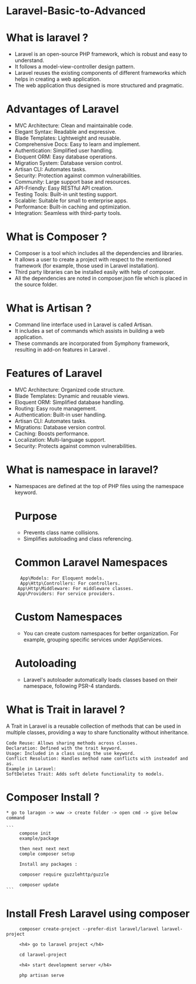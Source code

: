﻿# Laravel-Basic-to-Advanced

 # What is laravel ?
  * Laravel is an open-source PHP framework, which is robust and easy to understand. 
  * It follows a model-view-controller design pattern.
  * Laravel reuses the existing components of different frameworks which helps in creating a web application.
  * The web application thus designed is more structured and pragmatic.

# Advantages of Laravel

 * MVC Architecture: Clean and maintainable code.
 * Elegant Syntax: Readable and expressive.
 * Blade Templates: Lightweight and reusable.
 * Comprehensive Docs: Easy to learn and implement.
 * Authentication: Simplified user handling.
 * Eloquent ORM: Easy database operations.
 * Migration System: Database version control.
 * Artisan CLI: Automates tasks.
 * Security: Protection against common vulnerabilities.
 * Community: Large support base and resources.
 * API-Friendly: Easy RESTful API creation.
 * Testing Tools: Built-in unit testing support.
 * Scalable: Suitable for small to enterprise apps.
 * Performance: Built-in caching and optimization.
 * Integration: Seamless with third-party tools.

 # What is  Composer ? 

  * Composer is a tool which includes all the dependencies and libraries.
  * It allows a user to create a project with respect to the
    mentioned framework (for example, those used in Laravel installation).
  * Third party libraries can be installed easily with help of composer.
  * All the dependencies are noted in composer.json file which is placed in the source folder.

# What is  Artisan ?
 * Command line interface used in Laravel is called Artisan. 
 * It includes a set of commands which assists in building a web application. 
 * These commands are incorporated from Symphony framework, resulting in add-on features in Laravel .

# Features of Laravel 
 * MVC Architecture: Organized code structure.
 * Blade Templates: Dynamic and reusable views.
 * Eloquent ORM: Simplified database handling.
 * Routing: Easy route management.
 * Authentication: Built-in user handling.
 * Artisan CLI: Automates tasks.
 * Migrations: Database version control.
 * Caching: Boosts performance.
 * Localization: Multi-language support.
 * Security: Protects against common vulnerabilities.

# What is namespace in laravel? 
* Namespaces are defined at the top of PHP files using the namespace keyword.
   # Purpose
    * Prevents class name collisions.
    * Simplifies autoloading and class referencing.
  # Common Laravel Namespaces
    ```
      App\Models: For Eloquent models.
      App\Http\Controllers: For controllers.
     App\Http\Middleware: For middleware classes.
     App\Providers: For service providers.
   ```
  # Custom Namespaces
   * You can create custom namespaces for better organization. For example, grouping specific services under App\Services.
  # Autoloading    
  * Laravel's autoloader automatically loads classes based on their namespace, following PSR-4 standards.
 
 # What is Trait in laravel ?
   
   A Trait in Laravel is a reusable collection of methods that can be used in multiple classes, 
   providing a way to share functionality without inheritance.

    Code Reuse: Allows sharing methods across classes.
    Declaration: Defined with the trait keyword.
    Usage: Included in a class using the use keyword.
    Conflict Resolution: Handles method name conflicts with insteadof and as.
    Example in Laravel:
    SoftDeletes Trait: Adds soft delete functionality to models.


 # Composer Install ?

    * go to laragon -> www -> create folder -> open cmd -> give below command 

    ```
         compose init
         example/package 
         
         then next next next 
         comple composer setup 

         Install any packages : 
         
         composer require guzzlehttp/guzzle

         composer update
    ```

   # Install Fresh Laravel using composer
       
         composer create-project --prefer-dist laravel/laravel laravel-project
    
         <h4> go to laravel project </h4>
    
         cd laravel-project
      
         <h4> start development server </h4>
      
         php artisan serve
     
    
 
